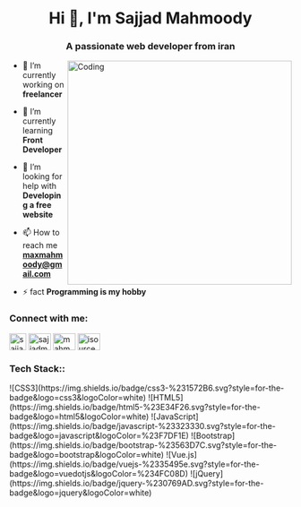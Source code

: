 
<h1 align="center">Hi 👋, I'm Sajjad Mahmoody</h1>
<h3 align="center">A passionate web developer from iran</h3>
<img  alt="Coding" width="400" src="https://cdn.discordapp.com/attachments/681434446893023233/1074743406779183205/giphy.webp" align="right">


- 🔭 I’m currently working on **freelancer**

- 🌱 I’m currently learning **Front Developer**

- 🤝 I’m looking for help with **Developing a free website**

- 📫 How to reach me **maxmahmoody@gmail.com**

- ⚡ fact **Programming is my hobby**

<h3 align="left">Connect with me:</h3>
<p align="left">
<a href="https://www.linkedin.com/in/sajjad-mahmoody-aa59b8180/" target="blank"><img align="center" src="https://upload.wikimedia.org/wikipedia/commons/8/82/Telegram_logo.svg" alt="sajjadmahmoody" height="30" width="30" /></a>
<a href="https://www.linkedin.com/in/sajjad-mahmoody-aa59b8180/" target="blank"><img align="center" src="https://upload.wikimedia.org/wikipedia/commons/8/81/LinkedIn_icon.svg" alt="sajjadmahmoody" height="30" width="40" /></a>
<a href="https://instagram.com/mahmoodysajjad" target="blank"><img align="center" src="https://raw.githubusercontent.com/rahuldkjain/github-profile-readme-generator/master/src/images/icons/Social/instagram.svg" alt="mahmoodysajjad" height="30" width="40" /></a>
<a href="https://www.youtube.com/channel/UCeCKFCHalWJvCZLsXvp9w2A?sub_confirmation=1" target="blank"><img align="center" src="https://raw.githubusercontent.com/rahuldkjain/github-profile-readme-generator/master/src/images/icons/Social/youtube.svg" alt="isources" height="30" width="40" /></a>
</p>
</p>

<h3 align="left">Tech Stack::</h3>
![CSS3](https://img.shields.io/badge/css3-%231572B6.svg?style=for-the-badge&logo=css3&logoColor=white) ![HTML5](https://img.shields.io/badge/html5-%23E34F26.svg?style=for-the-badge&logo=html5&logoColor=white) ![JavaScript](https://img.shields.io/badge/javascript-%23323330.svg?style=for-the-badge&logo=javascript&logoColor=%23F7DF1E) ![Bootstrap](https://img.shields.io/badge/bootstrap-%23563D7C.svg?style=for-the-badge&logo=bootstrap&logoColor=white) ![Vue.js](https://img.shields.io/badge/vuejs-%2335495e.svg?style=for-the-badge&logo=vuedotjs&logoColor=%234FC08D) ![jQuery](https://img.shields.io/badge/jquery-%230769AD.svg?style=for-the-badge&logo=jquery&logoColor=white)


